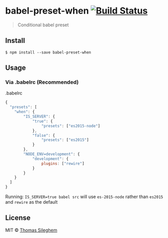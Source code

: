 # babel-preset-when [![Build Status](https://travis-ci.org/mastilver/babel-preset-when.svg?branch=master)](https://travis-ci.org/mastilver/babel-preset-when)

> Conditional babel preset


## Install

```
$ npm install --save babel-preset-when
```


## Usage

### Via .babelrc (Recommended)

.babelrc

```js
{
  "presets": [
    "when": {
        "IS_SERVER": {
            "true": {
                "presets": ["es2015-node"]
            },
            "false": {
                "presets": ["es2015"]
            }
        },
        "NODE_ENV=development": {
            "development": {
                plugins: ["rewire"]
            }
        }
    }
  ]
}
```

Running: `IS_SERVER=true babel src`
will use `es-2015-node` rather than `es2015` and `rewire` as the default


## License

MIT © [Thomas Sileghem](http://mastilver.com)
